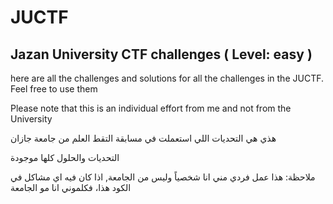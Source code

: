 # JUCTF 
## Jazan University CTF challenges ( Level: easy )
here are all the challenges and solutions for all the challenges in the JUCTF. Feel free to use them

Please note that this is an individual effort from me and not from the University



هذي هي التحديات اللي استعملت في مسابقة التقط العلم من جامعة جازان

التحديات والحلول كلها موجودة

ملاحظة: هذا عمل فردي مني انا شخصياً وليس من الجامعة, اذا كان فيه اي مشاكل في الكود هذا، فكلموني انا مو الجامعة

